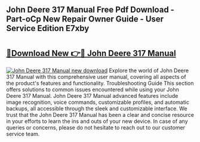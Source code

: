 ## John Deere 317 Manual Free Pdf Download - Part-oCp New Repair Owner Guide - User Service Edition E7xby

# <h2><a href="http://bc949.oget.top/?id=John+Deere+317+Manual">🔗Download New 👉🔴 John Deere 317 Manual</a></h2>

[![John Deere 317 Manual new download](https://i.imgur.com/5g1atiW.png)](http://bc949.oget.top/?id=John+Deere+317+Manual)
Explore the world of John Deere 317 Manual with this comprehensive user manual, covering all aspects of the product's features and functionality. Troubleshooting Guide This section offers solutions to common issues encountered while using your John Deere 317 Manual. John Deere 317 Manual advanced features include image recognition, voice commands, customizable profiles, and automatic backups, all accessible through the sleek and customizable interface. We trust that the John Deere 317 Manual has been a clear and concise resource in your efforts to learn the ins and outs of your new device. In case of any queries or concerns, please do not hesitate to reach out to our customer service team.
